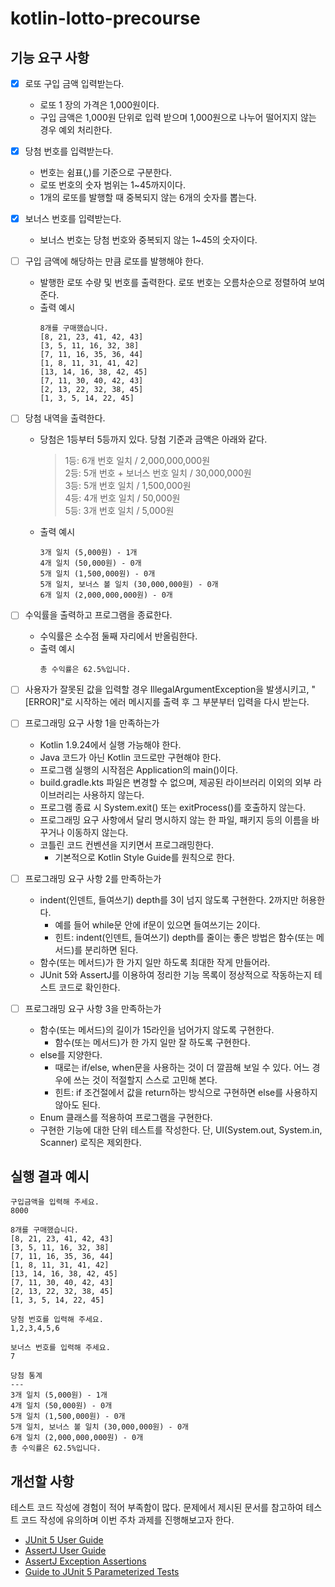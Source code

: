 # kotlin-lotto-precourse

## 기능 요구 사항

- [x] 로또 구입 금액 입력받는다.
    - 로또 1 장의 가격은 1,000원이다.
    - 구입 금액은 1,000원 단위로 입력 받으며 1,000원으로 나누어 떨어지지 않는 경우 예외 처리한다.
- [x] 당첨 번호를 입력받는다.
    - 번호는 쉼표(,)를 기준으로 구분한다.
    - 로또 번호의 숫자 범위는 1~45까지이다.
    - 1개의 로또를 발행할 때 중복되지 않는 6개의 숫자를 뽑는다.
- [x] 보너스 번호를 입력받는다.
    - 보너스 번호는 당첨 번호와 중복되지 않는 1~45의 숫자이다.
- [ ] 구입 금액에 해당하는 만큼 로또를 발행해야 한다.
    - 발행한 로또 수량 및 번호를 출력한다. 로또 번호는 오름차순으로 정렬하여 보여준다.
    - 출력 예시
      ```shell
      8개를 구매했습니다.
      [8, 21, 23, 41, 42, 43]
      [3, 5, 11, 16, 32, 38]
      [7, 11, 16, 35, 36, 44]
      [1, 8, 11, 31, 41, 42]
      [13, 14, 16, 38, 42, 45]
      [7, 11, 30, 40, 42, 43]
      [2, 13, 22, 32, 38, 45]
      [1, 3, 5, 14, 22, 45]
      ```
- [ ] 당첨 내역을 출력한다.
    - 당첨은 1등부터 5등까지 있다. 당첨 기준과 금액은 아래와 같다.
      > 1등: 6개 번호 일치 / 2,000,000,000원   
      2등: 5개 번호 + 보너스 번호 일치 / 30,000,000원     
      3등: 5개 번호 일치 / 1,500,000원   
      4등: 4개 번호 일치 / 50,000원   
      5등: 3개 번호 일치 / 5,000원
    - 출력 예시
      ```shell
      3개 일치 (5,000원) - 1개
      4개 일치 (50,000원) - 0개
      5개 일치 (1,500,000원) - 0개
      5개 일치, 보너스 볼 일치 (30,000,000원) - 0개
      6개 일치 (2,000,000,000원) - 0개
      ```
- [ ] 수익률을 출력하고 프로그램을 종료한다.
    - 수익률은 소수점 둘째 자리에서 반올림한다.
    - 출력 예시
      ```shell
      총 수익률은 62.5%입니다.
      ```
- [ ] 사용자가 잘못된 값을 입력할 경우 IllegalArgumentException을 발생시키고, "[ERROR]"로 시작하는 에러 메시지를 출력 후 그 부분부터 입력을 다시 받는다.


- [ ] 프로그래밍 요구 사항 1을 만족하는가
    - Kotlin 1.9.24에서 실행 가능해야 한다.
    - Java 코드가 아닌 Kotlin 코드로만 구현해야 한다.
    - 프로그램 실행의 시작점은 Application의 main()이다.
    - build.gradle.kts 파일은 변경할 수 없으며, 제공된 라이브러리 이외의 외부 라이브러리는 사용하지 않는다.
    - 프로그램 종료 시 System.exit() 또는 exitProcess()를 호출하지 않는다.
    - 프로그래밍 요구 사항에서 달리 명시하지 않는 한 파일, 패키지 등의 이름을 바꾸거나 이동하지 않는다.
    - 코틀린 코드 컨벤션을 지키면서 프로그래밍한다.
        - 기본적으로 Kotlin Style Guide를 원칙으로 한다.


- [ ] 프로그래밍 요구 사항 2를 만족하는가
    - indent(인덴트, 들여쓰기) depth를 3이 넘지 않도록 구현한다. 2까지만 허용한다.
        - 예를 들어 while문 안에 if문이 있으면 들여쓰기는 2이다.
        - 힌트: indent(인덴트, 들여쓰기) depth를 줄이는 좋은 방법은 함수(또는 메서드)를 분리하면 된다.
    - 함수(또는 메서드)가 한 가지 일만 하도록 최대한 작게 만들어라.
    - JUnit 5와 AssertJ를 이용하여 정리한 기능 목록이 정상적으로 작동하는지 테스트 코드로 확인한다.


- [ ] 프로그래밍 요구 사항 3을 만족하는가
    - 함수(또는 메서드)의 길이가 15라인을 넘어가지 않도록 구현한다.
        - 함수(또는 메서드)가 한 가지 일만 잘 하도록 구현한다.
    - else를 지양한다.
        - 때로는 if/else, when문을 사용하는 것이 더 깔끔해 보일 수 있다. 어느 경우에 쓰는 것이 적절할지 스스로 고민해 본다.
        - 힌트: if 조건절에서 값을 return하는 방식으로 구현하면 else를 사용하지 않아도 된다.
    - Enum 클래스를 적용하여 프로그램을 구현한다.
    - 구현한 기능에 대한 단위 테스트를 작성한다. 단, UI(System.out, System.in, Scanner) 로직은 제외한다.

## 실행 결과 예시

```shell
구입금액을 입력해 주세요.
8000

8개를 구매했습니다.
[8, 21, 23, 41, 42, 43] 
[3, 5, 11, 16, 32, 38] 
[7, 11, 16, 35, 36, 44] 
[1, 8, 11, 31, 41, 42] 
[13, 14, 16, 38, 42, 45] 
[7, 11, 30, 40, 42, 43] 
[2, 13, 22, 32, 38, 45] 
[1, 3, 5, 14, 22, 45]

당첨 번호를 입력해 주세요.
1,2,3,4,5,6

보너스 번호를 입력해 주세요.
7

당첨 통계
---
3개 일치 (5,000원) - 1개
4개 일치 (50,000원) - 0개
5개 일치 (1,500,000원) - 0개
5개 일치, 보너스 볼 일치 (30,000,000원) - 0개
6개 일치 (2,000,000,000원) - 0개
총 수익률은 62.5%입니다.
```

## 개선할 사항

테스트 코드 작성에 경험이 적어 부족함이 많다. 문제에서 제시된 문서를 참고하여 테스트 코드 작성에 유의하며 이번 주차 과제를 진행해보고자 한다.

- [JUnit 5 User Guide](https://junit.org/junit5/docs/current/user-guide/)
- [AssertJ User Guide](https://assertj.github.io/doc/)
- [AssertJ Exception Assertions](https://www.baeldung.com/assertj-exception-assertion)
- [Guide to JUnit 5 Parameterized Tests](https://www.baeldung.com/parameterized-tests-junit-5)


